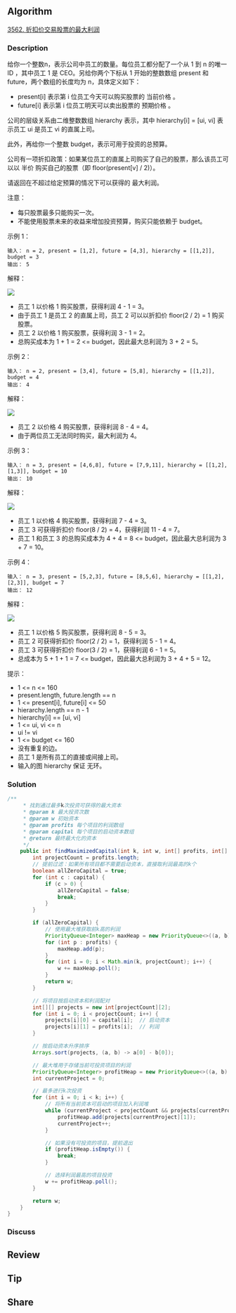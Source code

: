 ## Algorithm

[3562. 折扣价交易股票的最大利润](https://leetcode.cn/problems/maximum-profit-from-trading-stocks-with-discounts/description/)

### Description

给你一个整数n，表示公司中员工的数量。每位员工都分配了一个从 1 到 n 的唯一 ID ，其中员工 1 是 CEO。另给你两个下标从 1 开始的整数数组 present 和 future，两个数组的长度均为 n，具体定义如下：

- present[i] 表示第 i 位员工今天可以购买股票的 当前价格 。
- future[i] 表示第 i 位员工明天可以卖出股票的 预期价格 。

公司的层级关系由二维整数数组 hierarchy 表示，其中 hierarchy[i] = [ui, vi] 表示员工 ui 是员工 vi 的直属上司。

此外，再给你一个整数 budget，表示可用于投资的总预算。

公司有一项折扣政策：如果某位员工的直属上司购买了自己的股票，那么该员工可以以 半价 购买自己的股票（即 floor(present[v] / 2)）。

请返回在不超过给定预算的情况下可以获得的 最大利润。

注意：

- 每只股票最多只能购买一次。
- 不能使用股票未来的收益来增加投资预算，购买只能依赖于 budget。

示例 1：

```
输入： n = 2, present = [1,2], future = [4,3], hierarchy = [[1,2]], budget = 3
输出： 5
```

解释：

![](assets/20230415-6f9520e4.png)

- 员工 1 以价格 1 购买股票，获得利润 4 - 1 = 3。
- 由于员工 1 是员工 2 的直属上司，员工 2 可以以折扣价 floor(2 / 2) = 1 购买股票。
- 员工 2 以价格 1 购买股票，获得利润 3 - 1 = 2。
- 总购买成本为 1 + 1 = 2 <= budget，因此最大总利润为 3 + 2 = 5。


示例 2：

```
输入： n = 2, present = [3,4], future = [5,8], hierarchy = [[1,2]], budget = 4
输出： 4
```

解释：

![](assets/20230415-6f9520e4.png)

- 员工 2 以价格 4 购买股票，获得利润 8 - 4 = 4。
- 由于两位员工无法同时购买，最大利润为 4。

示例 3：

```
输入： n = 3, present = [4,6,8], future = [7,9,11], hierarchy = [[1,2],[1,3]], budget = 10
输出： 10
```

解释：

![](assets/20230415-ac961857.png)

- 员工 1 以价格 4 购买股票，获得利润 7 - 4 = 3。
- 员工 3 可获得折扣价 floor(8 / 2) = 4，获得利润 11 - 4 = 7。
- 员工 1 和员工 3 的总购买成本为 4 + 4 = 8 <= budget，因此最大总利润为 3 + 7 = 10。


示例 4：

```
输入： n = 3, present = [5,2,3], future = [8,5,6], hierarchy = [[1,2],[2,3]], budget = 7
输出： 12
```

解释：

![](assets/20230415-169e0bae.png)

- 员工 1 以价格 5 购买股票，获得利润 8 - 5 = 3。
- 员工 2 可获得折扣价 floor(2 / 2) = 1，获得利润 5 - 1 = 4。
- 员工 3 可获得折扣价 floor(3 / 2) = 1，获得利润 6 - 1 = 5。
- 总成本为 5 + 1 + 1 = 7 <= budget，因此最大总利润为 3 + 4 + 5 = 12。

提示：

- 1 <= n <= 160
- present.length, future.length == n
- 1 <= present[i], future[i] <= 50
- hierarchy.length == n - 1
- hierarchy[i] == [ui, vi]
- 1 <= ui, vi <= n
- ui != vi
- 1 <= budget <= 160
- 没有重复的边。
- 员工 1 是所有员工的直接或间接上司。
- 输入的图 hierarchy 保证 无环。

### Solution

```java
/**
     * 找到通过最多k次投资可获得的最大资本
     * @param k 最大投资次数
     * @param w 初始资本
     * @param profits 每个项目的利润数组
     * @param capital 每个项目的启动资本数组
     * @return 最终最大化的资本
     */
    public int findMaximizedCapital(int k, int w, int[] profits, int[] capital) {
        int projectCount = profits.length;
        // 提前过滤：如果所有项目都不需要启动资本，直接取利润最高的k个
        boolean allZeroCapital = true;
        for (int c : capital) {
            if (c > 0) {
                allZeroCapital = false;
                break;
            }
        }

        if (allZeroCapital) {
            // 使用最大堆获取前k高的利润
            PriorityQueue<Integer> maxHeap = new PriorityQueue<>((a, b) -> b - a);
            for (int p : profits) {
                maxHeap.add(p);
            }
            for (int i = 0; i < Math.min(k, projectCount); i++) {
                w += maxHeap.poll();
            }
            return w;
        }

        // 将项目按启动资本和利润配对
        int[][] projects = new int[projectCount][2];
        for (int i = 0; i < projectCount; i++) {
            projects[i][0] = capital[i];  // 启动资本
            projects[i][1] = profits[i];  // 利润
        }

        // 按启动资本升序排序
        Arrays.sort(projects, (a, b) -> a[0] - b[0]);

        // 最大堆用于存储当前可投资项目的利润
        PriorityQueue<Integer> profitHeap = new PriorityQueue<>((a, b) -> b - a);
        int currentProject = 0;

        // 最多进行k次投资
        for (int i = 0; i < k; i++) {
            // 将所有当前资本可启动的项目加入利润堆
            while (currentProject < projectCount && projects[currentProject][0] <= w) {
                profitHeap.add(projects[currentProject][1]);
                currentProject++;
            }

            // 如果没有可投资的项目，提前退出
            if (profitHeap.isEmpty()) {
                break;
            }

            // 选择利润最高的项目投资
            w += profitHeap.poll();
        }

        return w;
    }
}
```

### Discuss

## Review


## Tip


## Share
